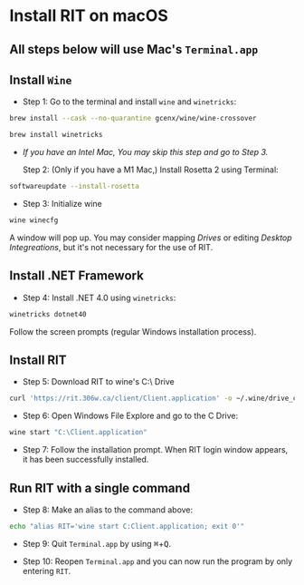 #  Install RIT on macOS

## All steps below will use Mac's  `Terminal.app`

## Install `Wine`

- Step 1: Go to the terminal and install `wine` and `winetricks`:
```sh
brew install --cask --no-quarantine gcenx/wine/wine-crossover
```
```sh
brew install winetricks
```

- *If you have an Intel Mac, You may skip this step and go to Step 3.*  

    Step 2: (Only if you have a M1 Mac,) Install Rosetta 2 using Terminal:
```sh
softwareupdate --install-rosetta
```

- Step 3: Initialize wine 
```sh 
wine winecfg
```
A window will pop up. You may consider mapping *Drives* or editing *Desktop Integreations*, but it's not necessary for the use of RIT.

## Install .NET Framework

- Step 4: Install .NET 4.0 using `winetricks`:
```sh
winetricks dotnet40
```
Follow the screen prompts (regular Windows installation process).

## Install RIT

- Step 5: Download RIT to wine's C:\ Drive
```sh
curl 'https://rit.306w.ca/client/Client.application' -o ~/.wine/drive_c/Client.application
```

- Step 6: Open Windows File Explore and go to the C Drive:
```sh
wine start "C:\Client.application"
```

- Step 7: Follow the installation prompt. When RIT login window appears, it has been successfully installed.

## Run RIT with a single command

- Step 8: Make an alias to the command above:
```sh
echo "alias RIT='wine start C:Client.application; exit 0'"
```

- Step 9: Quit  `Terminal.app` by using <kbd>&#8984;</kbd>+<kbd>Q</kbd>.

- Step 10: Reopen `Terminal.app` and you can now run the program by only entering `RIT`.

